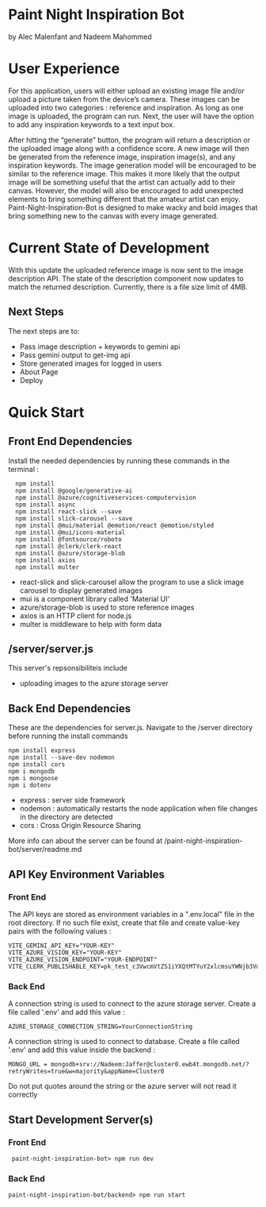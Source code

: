 # Paint Night Inspiration Bot

by Alec Malenfant
and Nadeem Mahommed

# User Experience

For this application, users will either upload an existing image file and/or upload a picture taken from the device’s camera. These images can be uploaded into two categories : reference and inspiration. As long as one image is uploaded, the program can run. Next, the user will have the option to add any inspiration keywords to a text input box.

After hitting the “generate” button, the program will return a description or the uploaded image along with a confidence score. A new image will then be generated from the reference image, inspiration image(s), and any inspiration keywords. The image generation model will be encouraged to be similar to the reference image. This makes it more likely that the output image will be something useful that the artist can actually add to their canvas. However, the model will also be encouraged to add unexpected elements to bring something different that the amateur artist can enjoy. Paint-Night-Inspiration-Bot is designed to make wacky and bold images that bring something new to the canvas with every image generated.

# Current State of Development

With this update the uploaded reference image is now sent to the image description API. The state of the description component now updates to match the returned description. Currently, there is a file size limit of 4MB.

## Next Steps

The next steps are to:

- Pass image description + keywords to gemini api
- Pass gemini output to get-img api
- Store generated images for logged in users
- About Page
- Deploy

# Quick Start

## Front End Dependencies

Install the needed dependencies by running these commands in the terminal :

```
  npm install
  npm install @google/generative-ai
  npm install @azure/cognitiveservices-computervision
  npm install async
  npm install react-slick --save
  npm install slick-carousel --save
  npm install @mui/material @emotion/react @emotion/styled
  npm install @mui/icons-material
  npm install @fontsource/roboto
  npm install @clerk/clerk-react
  npm install @azure/storage-blob
  npm install axios
  npm install multer
```

- react-slick and slick-carousel allow the program to use a slick image carousel to display generated images
- mui is a component library called 'Material UI'
- azure/storage-blob is used to store reference images
- axios is an HTTP client for node.js
- multer is middleware to help with form data

## /server/server.js

This server's repsonsibiliteis include

- uploading images to the azure storage server

## Back End Dependencies

These are the dependencies for server.js. Navigate to the /server directory before running the install commands

```
npm install express
npm install --save-dev nodemon
npm install cors
npm i mongodb
npm i mongoose
npm i dotenv
```

- express : server side framework
- nodemon : automatically restarts the node application when file changes in the directory are detected
- cors : Cross Origin Resource Sharing

More info can about the server can be found at /paint-night-inspiration-bot/server/readme.md

## API Key Environment Variables

### Front End

The API keys are stored as environment variables in a ".env.local" file in the root directory.
If no such file exist, create that file and create value-key pairs with the following values :

```
VITE_GEMINI_API_KEY="YOUR-KEY"
VITE_AZURE_VISION_KEY="YOUR-KEY"
VITE_AZURE_VISION_ENDPOINT="YOUR-ENDPOINT"
VITE_CLERK_PUBLISHABLE_KEY=pk_test_c3VwcmVtZS1iYXQtMTYuY2xlcmsuYWNjb3VudHMuZGV2JA

```

### Back End

A connection string is used to connect to the azure storage server. Create a file called '.env' and add this value :

```
AZURE_STORAGE_CONNECTION_STRING=YourConnectionString
```
A connection string is used to connect to database. Create a file called '.env' and add this value inside the backend :

```
MONGO_URL = mongodb+srv://Nadeem:Jaffer@cluster0.ewb4t.mongodb.net/?retryWrites=true&w=majority&appName=Cluster0
```

Do not put quotes around the string or the azure server will not read it correctly

## Start Development Server(s)

### Front End

```
 paint-night-inspiration-bot> npm run dev
```

### Back End

```
paint-night-inspiration-bot/backend> npm run start
```
